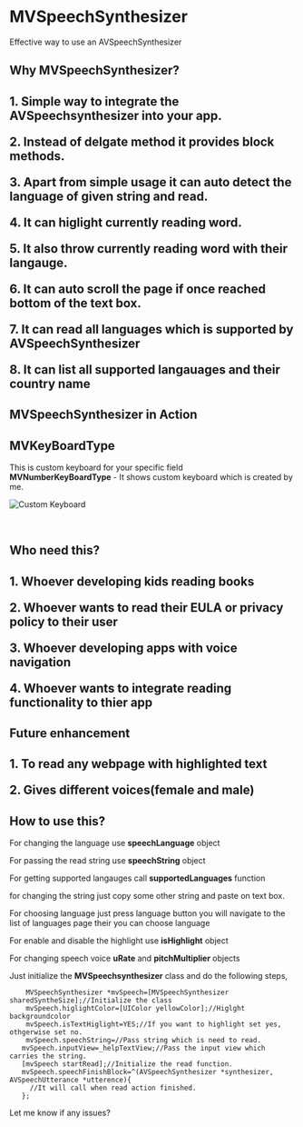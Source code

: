 MVSpeechSynthesizer
===================

Effective way to use an AVSpeechSynthesizer

 <h2>Why MVSpeechSynthesizer?<h2> 
 
<p>1. Simple way to integrate the AVSpeechsynthesizer into your app.</p>
<p>2. Instead of delgate method it provides block methods.</p>
<p>3. Apart from simple usage it can auto detect the language of given string and read.</p>
<p>4. It can higlight currently reading word.</p>
<p>5. It also throw currently reading word with their langauge.</p> 
<p>6. It can auto scroll the page if once reached bottom of the text box.</p>
<p>7. It can read all languages which is supported by AVSpeechSynthesizer</p>
<p>8. It can list all supported langauages and their country name</p>

<h2>MVSpeechSynthesizer in Action<h2>
  <h2>MVKeyBoardType</h2>
  <div>This is custom keyboard for your specific field</div>
  <div><b>MVNumberKeyBoardType</b> - It shows custom keyboard which is created by me.
  <br>

   ![Custom Keyboard](https://raw.github.com/vimalmurugan89/MVTextField/master/KeyBoard.gif)

   <br>

<h2>Who need this?<h2>

<p>1. Whoever developing kids reading books</p>
<p>2. Whoever wants to read their EULA or privacy policy to their user</p>
<p>3. Whoever developing apps with voice navigation</p>
<p>4. Whoever wants to integrate reading functionality to thier app</p>

<h2>Future enhancement<h2>

   <p>1. To read any webpage with highlighted text</p>
   <p>2. Gives different voices(female and male)</p>

<h2>How to use this?</h2>
   <p>For changing the language use <b>speechLanguage</b> object</p>
   <p>For passing the read string use <b>speechString</b> object </p>
   <p>For getting supported langauges call <b>supportedLanguages</b> function</p>
   <p>for changing the string just copy some other string and paste on text box.</p>
   <p>For choosing language just press language button you will navigate to the list of languages page their you can choose language</p>
   <p>For enable and disable the highlight use <b>isHighlight</b> object</p>
   <p>For changing speech voice <b>uRate</b> and <b>pitchMultiplier</b> objects</p>
    
   <p>Just initialize the <b>MVSpeechsynthesizer</b> class and do the following steps,</p>
   
        MVSpeechSynthesizer *mvSpeech=[MVSpeechSynthesizer sharedSyntheSize];//Initialize the class
        mvSpeech.higlightColor=[UIColor yellowColor];//Higlght backgroundcolor
        mvSpeech.isTextHiglight=YES;//If you want to highlight set yes, othgerwise set no.
        mvSpeech.speechString=//Pass string which is need to read.
       mvSpeech.inputView=_helpTextView;//Pass the input view which carries the string.
       [mvSpeech startRead];//Initialize the read function.
       mvSpeech.speechFinishBlock=^(AVSpeechSynthesizer *synthesizer, AVSpeechUtterance *utterence){
         //It will call when read action finished.
       };
       
    
<p>Let me know if any issues?</p>






 
